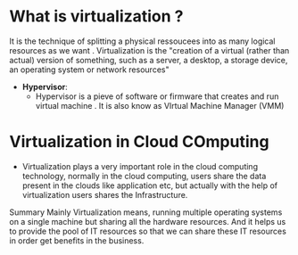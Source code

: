 # What is virtualization ?
It is the technique of splitting a physical ressoucees into as many logical resources as we want . 
Virtualization is the "creation of a virtual (rather than actual) version of something, such as a server, a desktop, a storage device, an operating system or network resources"


- **Hypervisor**:
  - Hypervisor is a pieve of software or firmware that creates and run virtual machine . It is also know as VIrtual Machine Manager (VMM)




# Virtualization in Cloud COmputing 
- Virtualization plays a very important role in the cloud computing technology, normally in the cloud computing, users share the data present in the clouds like application etc, but actually with the help of virtualization users shares the Infrastructure.


Summary Mainly Virtualization means, running multiple operating systems on a single machine but sharing all the hardware resources. And it helps us to provide the pool of IT resources so that we can share these IT resources in order get benefits in the business.

